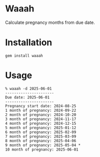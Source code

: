 # Waaah

Calculate pregnancy months from due date.

# Installation

```
gem install waaah
```

# Usage

```
% waaah -d 2025-06-01
----------------------
Due date: 2025-06-01
----------------------
Pregnancy start date: 2024-08-25
1 month of pregnancy: 2024-09-22
2 month of pregnancy: 2024-10-20
3 month of pregnancy: 2024-11-17
4 month of pregnancy: 2024-12-15
5 month of pregnancy: 2025-01-12
6 month of pregnancy: 2025-02-09
7 month of pregnancy: 2025-03-09
8 month of pregnancy: 2025-04-06
9 month of pregnancy: 2025-05-04 *
10 month of pregnancy: 2025-06-01
```
